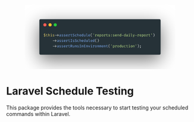<p align="center">
    <img src="https://raw.githubusercontent.com/hatchetaustralia/laravel-schedule-testing/main/docs/example.png" alt="Laravel Schedule Testing Example" width="80%">
</p>

# Laravel Schedule Testing
This package provides the tools necessary to start testing your scheduled commands within Laravel.
